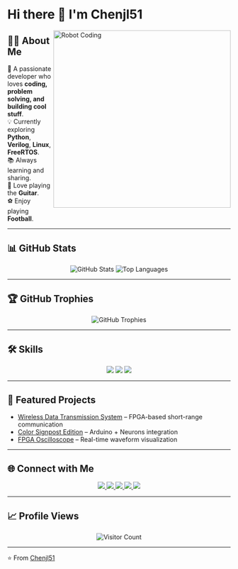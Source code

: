 # Hi there 👋 I'm Chenjl51  

<img align="right" alt="Robot Coding" width="400" src="https://media.giphy.com/media/qgQUggAC3Pfv687qPC/giphy.gif" />

## 👨‍💻 About Me  

🚀 A passionate developer who loves **coding, problem solving, and building cool stuff**.  
💡 Currently exploring **Python**, **Verilog**, **Linux**, **FreeRTOS**.  
📚 Always learning and sharing.  
🎸 Love playing the **Guitar**.  
⚽ Enjoy playing **Football**.  

---

## 📊 GitHub Stats  

<p align="center">
  <img src="https://github-readme-stats-delta-six-60.vercel.app/api?username=Chenjl51&count_private=true&show_icons=true&theme=tokyonight" alt="GitHub Stats" />
  <img src="https://github-readme-stats-delta-six-60.vercel.app/api/top-langs/?username=Chenjl51&layout=compact&theme=tokyonight&langs_count=8" alt="Top Languages" />
</p>

---

## 🏆 GitHub Trophies  

<p align="center">
  <img src="https://github-profile-trophy.vercel.app/?username=Chenjl51&theme=gruvbox&row=1&column=6" alt="GitHub Trophies" />
</p>

---

## 🛠️ Skills  

<p align="center">
  <!-- 编程语言 -->
  <img src="https://skillicons.dev/icons?i=python,c,cpp,verilog,vhdl" />

  <!-- 工具 -->
  <img src="https://skillicons.dev/icons?i=linux,vscode,git,docker,arduino" />

  <!-- 社交 -->
  <img src="https://skillicons.dev/icons?i=instagram,twitter,youtube,facebook" />
</p>

---

## 🚀 Featured Projects  

- [Wireless Data Transmission System](https://github.com/Chenjl51/你的仓库) – FPGA-based short-range communication  
- [Color Signpost Edition](https://github.com/Chenjl51/另一个仓库) – Arduino + Neurons integration  
- [FPGA Oscilloscope](https://github.com/Chenjl51/xxx) – Real-time waveform visualization  

---

## 🌐 Connect with Me  

<p align="center">
  <a href="https://github.com/Chenjl51" target="_blank">
    <img src="https://img.shields.io/badge/GitHub-181717?style=for-the-badge&logo=github&logoColor=white" />
  </a>
  <a href="mailto:lla299350@gmail.com">
    <img src="https://img.shields.io/badge/Email-D14836?style=for-the-badge&logo=gmail&logoColor=white" />
  </a>
  <a href="https://www.instagram.com/izoneforever4/">
    <img src="https://img.shields.io/badge/Instagram-E4405F?style=for-the-badge&logo=instagram&logoColor=white" />
  </a>
  <a href="https://www.youtube.com/@DesertIsland">
    <img src="https://img.shields.io/badge/YouTube-FF0000?style=for-the-badge&logo=youtube&logoColor=white" />
  </a>
  <a href="https://www.facebook.com/Chenjl/">
    <img src="https://img.shields.io/badge/Facebook-1877F2?style=for-the-badge&logo=facebook&logoColor=white" />
  </a>
</p>

---

## 📈 Profile Views  

<p align="center">
  <img src="https://komarev.com/ghpvc/?username=Chenjl51&color=blue&style=for-the-badge" alt="Visitor Count" />
</p>

---

⭐️ From [Chenjl51](https://github.com/Chenjl51)

